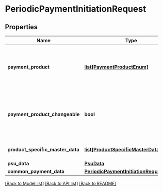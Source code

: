 # PeriodicPaymentInitiationRequest

## Properties
Name | Type | Description | Notes
------------ | ------------- | ------------- | -------------
**payment_product** | [**list[PaymentProductEnum]**](PaymentProductEnum.md) | Multiple PaymentProducts can only be supplied if &#x60;UseAuthorisationLandingPages&#x60; equals &#x60;TRUE&#x60;. These will then influence ASPSPs visible to the PSU on the Bank Selection Interface.  | [optional] 
**payment_product_changeable** | **bool** | Allowing PSU to change pre-selected payment product if the ASPSP supports more than one from the list provided by the Initiating Party. Usable only if &#x60;UseAuthorisationLandingPages&#x60; equals &#x60;TRUE&#x60;. Otherwise will be ignored.  | [optional] [default to False]
**product_specific_master_data** | [**list[ProductSpecificMasterData]**](ProductSpecificMasterData.md) | The array is defined to mention the master data specific to selected payment product  | [optional] 
**psu_data** | [**PsuData**](PsuData.md) |  | [optional] 
**common_payment_data** | [**PeriodicPaymentInitiationRequestBasic**](PeriodicPaymentInitiationRequestBasic.md) |  | 

[[Back to Model list]](../README.md#documentation-for-models) [[Back to API list]](../README.md#documentation-for-api-endpoints) [[Back to README]](../README.md)

